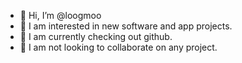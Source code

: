 - 👋 Hi, I’m @loogmoo
- 👀 I am interested in new software and app projects.
- 🌱 I am currently checking out github.
- 💞️ I am not looking to collaborate on any project.

<!---
loogmoo/loogmoo is a ✨ special ✨ repository because its `README.md` (this file) appears on your GitHub profile.
You can click the Preview link to take a look at your changes.
--->
